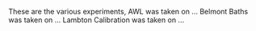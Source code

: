 These are the various experiments, 
AWL was taken on ...
Belmont Baths was taken on ...
Lambton Calibration was taken on ...
